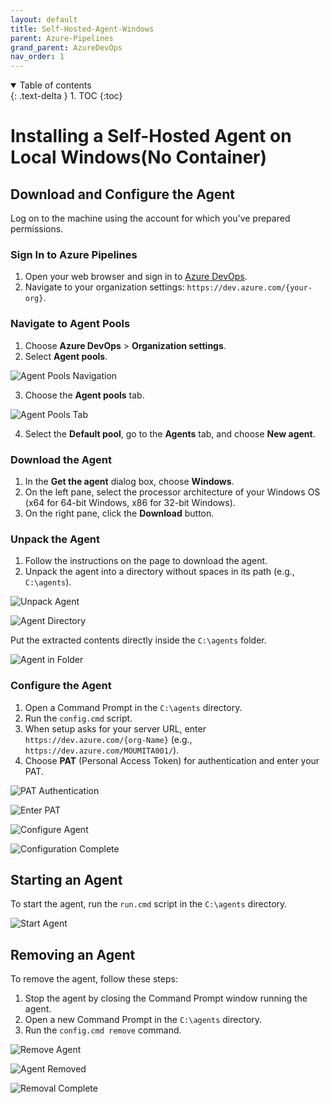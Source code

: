 ```yaml
---
layout: default
title: Self-Hosted-Agent-Windows
parent: Azure-Pipelines
grand_parent: AzureDevOps
nav_order: 1
---
```


<details open markdown="block">
  <summary>
    Table of contents
  </summary>
  {: .text-delta }
1. TOC
{:toc}
</details>

# Installing a Self-Hosted Agent on Local Windows(No Container)

## Download and Configure the Agent

Log on to the machine using the account for which you've prepared permissions.

### Sign In to Azure Pipelines

1. Open your web browser and sign in to [Azure DevOps](https://dev.azure.com/).
2. Navigate to your organization settings: `https://dev.azure.com/{your-org}`.

###  Navigate to Agent Pools

1. Choose **Azure DevOps** > **Organization settings**.
2. Select **Agent pools**.

![Agent Pools Navigation](images/custom-image-2024-08-05-16-47-09.png)

3. Choose the **Agent pools** tab.

![Agent Pools Tab](images/custom-image-2024-08-05-16-47-20.png)

4. Select the **Default pool**, go to the **Agents** tab, and choose **New agent**.

###  Download the Agent

1. In the **Get the agent** dialog box, choose **Windows**.
2. On the left pane, select the processor architecture of your Windows OS (x64 for 64-bit Windows, x86 for 32-bit Windows).
3. On the right pane, click the **Download** button.

### Unpack the Agent

1. Follow the instructions on the page to download the agent.
2. Unpack the agent into a directory without spaces in its path (e.g., `C:\agents`).

![Unpack Agent](images/custom-image-2024-08-05-16-48-36.png)

![Agent Directory](images/custom-image-2024-08-05-16-48-52.png)

Put the extracted contents directly inside the `C:\agents` folder.

![Agent in Folder](images/custom-image-2024-08-05-16-51-58.png)

### Configure the Agent

1. Open a Command Prompt in the `C:\agents` directory.
2. Run the `config.cmd` script.
3. When setup asks for your server URL, enter `https://dev.azure.com/{org-Name}` (e.g., `https://dev.azure.com/MOUMITA001/`).
4. Choose **PAT** (Personal Access Token) for authentication and enter your PAT.

![PAT Authentication](images/custom-image-2024-08-05-16-58-04.png)

![Enter PAT](images/custom-image-2024-08-05-17-00-11.png)

![Configure Agent](images/custom-image-2024-08-05-17-00-32.png)

![Configuration Complete](images/custom-image-2024-08-05-17-01-15.png)

## Starting an Agent

To start the agent, run the `run.cmd` script in the `C:\agents` directory.

![Start Agent](images/custom-image-2024-08-05-18-01-30.png)

## Removing an Agent

To remove the agent, follow these steps:

1. Stop the agent by closing the Command Prompt window running the agent.
2. Open a new Command Prompt in the `C:\agents` directory.
3. Run the `config.cmd remove` command.

![Remove Agent](images/custom-image-2024-08-05-17-47-36.png)

![Agent Removed](images/custom-image-2024-08-05-18-15-52.png)

![Removal Complete](images/custom-image-2024-08-05-18-23-15.png)
